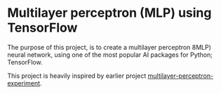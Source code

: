 # Multilayer perceptron (MLP) using TensorFlow

The purpose of this project, is to create a multilayer perceptron 8MLP) neural network, using one of the most popular 
AI packages for Python; TensorFlow.

This project is heavily inspired by earlier project
[multilayer-perceptron-experiment](https://github.com/detilium/multilayer-perceptron-experiment).